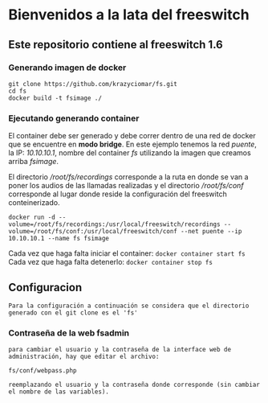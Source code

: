 # Bienvenidos a la lata del freeswitch

## Este repositorio contiene al freeswitch 1.6

### Generando imagen de docker

```
git clone https://github.com/krazyciomar/fs.git
cd fs
docker build -t fsimage ./
```

### Ejecutando generando container


El container debe ser generado y debe correr dentro de una red de docker que se encuentre en **modo bridge**.
En este ejemplo tenemos la red *puente*, la IP: *10.10.10.1*, nombre del container *fs* utilizando la imagen que creamos arriba *fsimage*.

El directorio */root/fs/recordings* corresponde a la ruta en donde se van a poner los audios de las llamadas realizadas y 
el directorio */root/fs/conf* corresponde al lugar donde reside la configuración del freeswitch conteinerizado.

```
docker run -d --volume=/root/fs/recordings:/usr/local/freeswitch/recordings --volume=/root/fs/conf:/usr/local/freeswitch/conf --net puente --ip 10.10.10.1 --name fs fsimage
```

Cada vez que haga falta iniciar el container: ```docker container start fs```
Cada vez que haga falta detenerlo: ```docker container stop fs```


## Configuracion
```
Para la configuración a continuación se considera que el directorio generado con el git clone es el 'fs'
```

### Contraseña de la web fsadmin

```
para cambiar el usuario y la contraseña de la interface web de administración, hay que editar el archivo:

fs/conf/webpass.php

reemplazando el usuario y la contraseña donde corresponde (sin cambiar el nombre de las variables).
```

